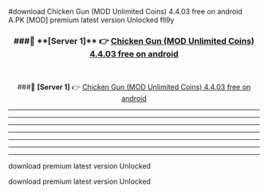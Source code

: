 #download Chicken Gun (MOD Unlimited Coins) 4.4.03 free on android  A.PK [MOD] premium latest version Unlocked fll9y 



<div align="center">
<h3>###🔹 **[Server 1]** 👉 <a href="https://download1apk.web.app/">Chicken Gun (MOD Unlimited Coins) 4.4.03 free on android </a></h3><br>


###🔹 **[Server 1]** 👉 <a href="https://download1apk.web.app/">Chicken Gun (MOD Unlimited Coins) 4.4.03 free on android </a></h3>
</div>



----------------------------------------------------------

----------------------------------------------------------

----------------------------------------------------------

----------------------------------------------------------

----------------------------------------------------------

----------------------------------------------------------

----------------------------------------------------------

download premium latest version Unlocked

download premium latest version Unlocked
